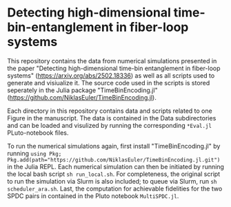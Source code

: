 # Detecting high-dimensional time-bin-entanglement in fiber-loop systems

This repository contains the data from numerical simulations presented in the paper "Detecting high-dimensional time-bin entanglement in fiber-loop systems" (https://arxiv.org/abs/2502.18336) as well as all scripts used to generate and visiualize it. The source code used in the scripts is stored seperately in the Julia package "TimeBinEncoding.jl" (https://github.com/NiklasEuler/TimeBinEncoding.jl).

Each directory in this repository contains data and scripts related to one Figure in the manuscript. The data is contained in the Data subdirectories and can be loaded and visulized by running the corresponding `*Eval.jl` PLuto-notebook files.

To run the numerical simulations again, first install "TimeBinEncoding.jl" by running `using Pkg; Pkg.add(path="https://github.com/NiklasEuler/TimeBinEncoding.jl.git")` in the Julia REPL. Each numerical simulation can then be initiated by running the local bash script `sh run_local.sh`. For completeness, the original script to run the simulation via Slurm is also included; to queue via Slurm, run `sh scheduler_ara.sh`. Last, the computation for achievable fidelities for the two SPDC pairs in contained in the Pluto notebook `MultiSPDC.jl`.

